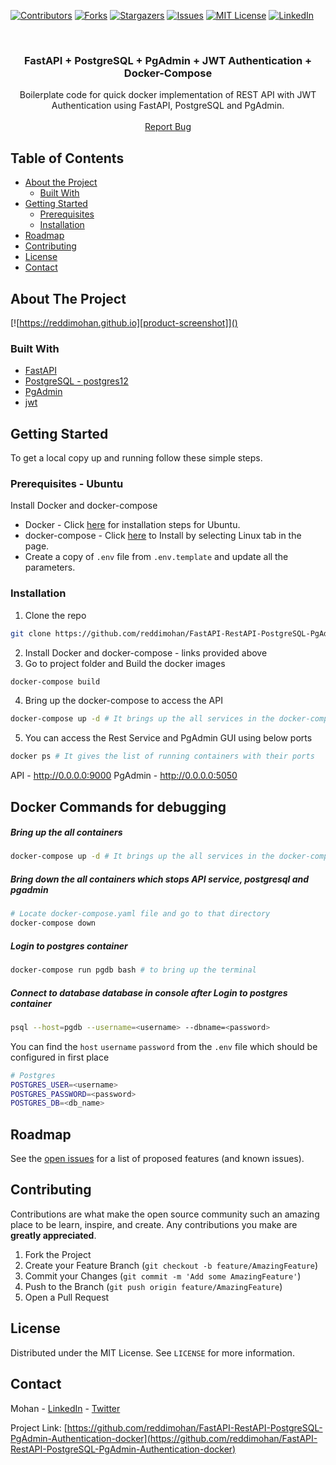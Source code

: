 [![Contributors][contributors-shield]][contributors-url]
[![Forks][forks-shield]][forks-url]
[![Stargazers][stars-shield]][stars-url]
[![Issues][issues-shield]][issues-url]
[![MIT License][license-shield]][license-url]
[![LinkedIn][linkedin-shield]][linkedin-url]



<!-- PROJECT LOGO -->
<br />
<p align="center">
  <a href="https://github.com/reddimohan/FastAPI-RestAPI-PostgreSQL-PgAdmin-Authentication-docker">
  </a>

  <h3 align="center">FastAPI + PostgreSQL + PgAdmin + JWT Authentication + Docker-Compose</h3>

  <p align="center">
    Boilerplate code for quick docker implementation of REST API with JWT Authentication using FastAPI, PostgreSQL and PgAdmin.
    <br />
    <br />
    <a href="https://github.com/reddimohan/FastAPI-RestAPI-PostgreSQL-PgAdmin-Authentication-docker/issues">Report Bug</a>
  </p>
</p>



<!-- TABLE OF CONTENTS -->
## Table of Contents

* [About the Project](#about-the-project)
  * [Built With](#built-with)
* [Getting Started](#getting-started)
  * [Prerequisites](#prerequisites)
  * [Installation](#installation)
* [Roadmap](#roadmap)
* [Contributing](#contributing)
* [License](#license)
* [Contact](#contact)



<!-- ABOUT THE PROJECT -->
## About The Project

[![https://reddimohan.github.io][product-screenshot]]()

### Built With

* [FastAPI](https://fastapi.tiangolo.com)
* [PostgreSQL - postgres12](https://hub.docker.com/_/postgres)
* [PgAdmin](https://hub.docker.com/r/dpage/pgadmin4)
* [jwt](https://jwt.io)



<!-- GETTING STARTED -->
## Getting Started

To get a local copy up and running follow these simple steps.

### Prerequisites - Ubuntu
Install Docker and docker-compose
* Docker - Click [here](https://www.digitalocean.com/community/tutorials/how-to-install-and-use-docker-on-ubuntu-18-04) for installation steps for Ubuntu.
* docker-compose - Click [here](https://docs.docker.com/compose/install) to Install by selecting Linux tab in the page.
* Create a copy of `.env` file from `.env.template` and update all the parameters.



### Installation

1. Clone the repo
```sh
git clone https://github.com/reddimohan/FastAPI-RestAPI-PostgreSQL-PgAdmin-Authentication-docker.git
```
2. Install Docker and docker-compose - links provided above
3. Go to project folder and Build the docker images
```sh
docker-compose build
```
4. Bring up the docker-compose to access the API
```sh
docker-compose up -d # It brings up the all services in the docker-compose.yaml including postgres and pgadmin
```
5. You can access the Rest Service and PgAdmin GUI using below ports
```sh
docker ps # It gives the list of running containers with their ports
```

API - http://0.0.0.0:9000
PgAdmin - http://0.0.0.0:5050

## Docker Commands for debugging

##### Bring up the all containers
```sh
docker-compose up -d # It brings up the all services in the docker-compose.yaml including postgres
```
##### Bring down the all containers which stops API service, postgresql and pgadmin
```sh
# Locate docker-compose.yaml file and go to that directory
docker-compose down
```
##### Login to postgres container
```sh
docker-compose run pgdb bash # to bring up the terminal
```
##### Connect to database database in console after Login to postgres container
```sh
psql --host=pgdb --username=<username> --dbname=<password>
```
You can find the `host` `username` `password` from the `.env` file which should be configured in first place

```sh
# Postgres
POSTGRES_USER=<username>
POSTGRES_PASSWORD=<password>
POSTGRES_DB=<db_name>
```

<!-- ROADMAP -->
## Roadmap

See the [open issues](https://github.com/reddimohan/FastAPI-RestAPI-PostgreSQL-PgAdmin-Authentication-docker/issues) for a list of proposed features (and known issues).



<!-- CONTRIBUTING -->
## Contributing

Contributions are what make the open source community such an amazing place to be learn, inspire, and create. Any contributions you make are **greatly appreciated**.

1. Fork the Project
2. Create your Feature Branch (`git checkout -b feature/AmazingFeature`)
3. Commit your Changes (`git commit -m 'Add some AmazingFeature'`)
4. Push to the Branch (`git push origin feature/AmazingFeature`)
5. Open a Pull Request



<!-- LICENSE -->
## License

Distributed under the MIT License. See `LICENSE` for more information.



<!-- CONTACT -->
## Contact

Mohan - [LinkedIn](https://linkedin.com/in/reddimohan) - [Twitter](https://twitter.com/reddimohan)

Project Link: [https://github.com/reddimohan/FastAPI-RestAPI-PostgreSQL-PgAdmin-Authentication-docker](https://github.com/reddimohan/FastAPI-RestAPI-PostgreSQL-PgAdmin-Authentication-docker)

<!-- MARKDOWN LINKS & IMAGES -->
<!-- https://www.markdownguide.org/basic-syntax/#reference-style-links -->
[contributors-shield]: https://img.shields.io/github/contributors/reddimohan/FastAPI-RestAPI-PostgreSQL-PgAdmin-Authentication-docker.svg?style=flat-square
[contributors-url]: https://github.com/reddimohan/FastAPI-RestAPI-PostgreSQL-PgAdmin-Authentication-docker/graphs/contributors
[forks-shield]: https://img.shields.io/github/forks/reddimohan/FastAPI-RestAPI-PostgreSQL-PgAdmin-Authentication-docker.svg?style=flat-square
[forks-url]: https://github.com/reddimohan/FastAPI-RestAPI-PostgreSQL-PgAdmin-Authentication-docker/network/members
[stars-shield]: https://img.shields.io/github/stars/reddimohan/FastAPI-RestAPI-PostgreSQL-PgAdmin-Authentication-docker.svg?style=flat-square
[stars-url]: https://github.com/reddimohan/FastAPI-RestAPI-PostgreSQL-PgAdmin-Authentication-docker/stargazers
[issues-shield]: https://img.shields.io/github/issues/reddimohan/FastAPI-RestAPI-PostgreSQL-PgAdmin-Authentication-docker.svg?style=flat-square
[issues-url]: https://github.com/reddimohan/FastAPI-RestAPI-PostgreSQL-PgAdmin-Authentication-docker/issues
[license-shield]: https://img.shields.io/github/license/reddimohan/FastAPI-RestAPI-PostgreSQL-PgAdmin-Authentication-docker.svg?style=flat-square
[license-url]: https://github.com/reddimohan/FastAPI-RestAPI-PostgreSQL-PgAdmin-Authentication-docker/blob/master/LICENSE
[linkedin-shield]: https://img.shields.io/badge/-LinkedIn-black.svg?style=flat-square&logo=linkedin&colorB=555
[linkedin-url]: https://linkedin.com/in/reddimohan
[product-screenshot]: apidocs.png

